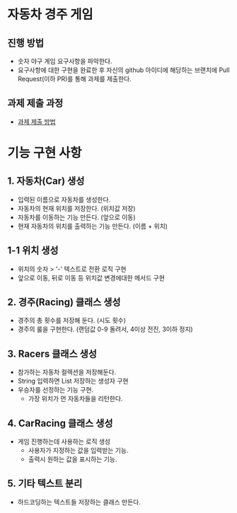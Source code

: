 # 자동차 경주 게임
## 진행 방법
* 숫자 야구 게임 요구사항을 파악한다.
* 요구사항에 대한 구현을 완료한 후 자신의 github 아이디에 해당하는 브랜치에 Pull Request(이하 PR)를 통해 과제를 제출한다.

## 과제 제출 과정
* [과제 제출 방법](https://github.com/next-step/nextstep-docs/tree/master/precourse)


# 기능 구현 사항

## 1. 자동차(Car) 생성
* 입력된 이름으로 자동차를 생성한다.
* 자동차의 현재 위치를 저장한다. (위치값 저장)
* 자동차를 이동하는 기능 만든다. (앞으로 이동)
* 현재 자동차의 위치를 출력하는 기능 만든다. (이름 + 위치)

## 1-1 위치 생성
* 위치의 숫자 > '-' 텍스트로 전환 로직 구현
* 앞으로 이동, 뒤로 이동 등 위치값 변경에대한 메서드 구현

## 2. 경주(Racing) 클래스 생성
* 경주의 총 횟수를 저장해 둔다. (시도 횟수)
* 경주의 룰을 구현한다. (랜덤값 0-9 돌려서, 4이상 전진, 3이하 정지)

## 3. Racers 클래스 생성
* 참가하는 자동차 컬렉션을 저장해둔다.
* String 입력하면 List 저장하는 생성자 구현
* 우승자를 선정하는 기능 구현.
  * 가장 위치가 먼 자동차들을 리턴한다.

## 4. CarRacing 클래스 생성
* 게임 진행하는데 사용하는 로직 생성
  * 사용자가 지정하는 값을 입력받는 기능.
  * 출력시 원하는 값을 표시하는 기능.

## 5. 기타 텍스트 분리
* 하드코딩하는 텍스트들 저장하는 클래스 만든다.